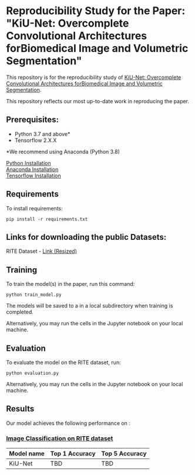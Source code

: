 # Reproducibility Study for the Paper: "KiU-Net: Overcomplete Convolutional Architectures forBiomedical Image and Volumetric Segmentation"

This repository is for the reproducibility study of [KiU-Net: Overcomplete Convolutional Architectures forBiomedical Image and Volumetric Segmentation](https://arxiv.org/pdf/2010.01663v2.pdf). 

This repository reflects our most up-to-date work in reproducing the paper.

## Prerequisites:
- Python 3.7 and above*
- Tensorflow 2.X.X

\*We recommend using Anaconda (Python 3.8)

<a href="https://www.python.org/downloads/"> Python Installation </a>  
<a href="https://www.anaconda.com/products/individual"> Anaconda Installation </a>  
<a href="https://www.tensorflow.org/install"> Tensorflow Installation </a>  

## Requirements

To install requirements:

```setup
pip install -r requirements.txt
```

## Links for downloading the public Datasets:

RITE Dataset - <a href = "https://drive.google.com/drive/folders/1WTPRJk8Q-Bx-uqMyfoL9JHi7vKotwgL8?usp=sharing"> Link (Resized) </a>

## Training

To train the model(s) in the paper, run this command:

```train
python train_model.py
```

The models will be saved to a in a local subdirectory when training is completed.


Alternatively, you may run the cells in the Jupyter notebook on your local machine.

## Evaluation

To evaluate the model on the RITE dataset, run:

```eval
python evaluation.py
```

Alternatively, you may run the cells in the Jupyter notebook on your local machine.

## Results

Our model achieves the following performance on :

### [Image Classification on RITE dataset](https://paperswithcode.com/sota/medical-image-segmentation-on-rite)

| Model name         | Top 1 Accuracy  | Top 5 Accuracy |
| ------------------ |---------------- | -------------- |
| KiU-Net   |     TBD         |      TBD       |
